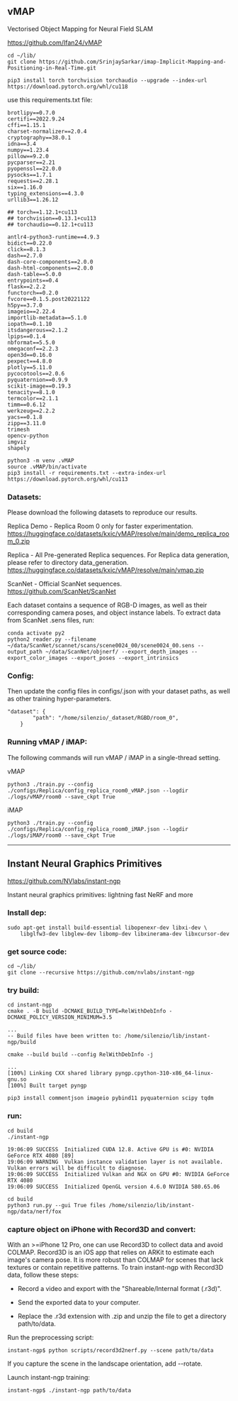 
## vMAP
Vectorised Object Mapping for Neural Field SLAM

https://github.com/Ifan24/vMAP


```
cd ~/lib/
git clone https://github.com/SrinjaySarkar/imap-Implicit-Mapping-and-Positioning-in-Real-Time.git
```
```
pip3 install torch torchvision torchaudio --upgrade --index-url https://download.pytorch.org/whl/cu118
```

use this requirements.txt file:
```
brotlipy==0.7.0
certifi==2022.9.24
cffi==1.15.1
charset-normalizer==2.0.4
cryptography==38.0.1
idna==3.4
numpy==1.23.4
pillow==9.2.0
pycparser==2.21
pyopenssl==22.0.0
pysocks==1.7.1
requests==2.28.1
six==1.16.0
typing_extensions==4.3.0
urllib3==1.26.12

## torch==1.12.1+cu113
## torchvision==0.13.1+cu113
## torchaudio==0.12.1+cu113

antlr4-python3-runtime==4.9.3
bidict==0.22.0
click==8.1.3
dash==2.7.0
dash-core-components==2.0.0
dash-html-components==2.0.0
dash-table==5.0.0
entrypoints==0.4
flask==2.2.2
functorch==0.2.0
fvcore==0.1.5.post20221122
h5py==3.7.0
imageio==2.22.4
importlib-metadata==5.1.0
iopath==0.1.10
itsdangerous==2.1.2
lpips==0.1.4
nbformat==5.5.0
omegaconf==2.2.3
open3d==0.16.0
pexpect==4.8.0
plotly==5.11.0
pycocotools==2.0.6
pyquaternion==0.9.9
scikit-image==0.19.3
tenacity==8.1.0
termcolor==2.1.1
timm==0.6.12
werkzeug==2.2.2
yacs==0.1.8
zipp==3.11.0
trimesh
opencv-python
imgviz
shapely
```

```
python3 -m venv .vMAP
source .vMAP/bin/activate
pip3 install -r requirements.txt --extra-index-url https://download.pytorch.org/whl/cu113
```


### Datasets:

Please download the following datasets to reproduce our results.

Replica Demo - Replica Room 0 only for faster experimentation. 
https://huggingface.co/datasets/kxic/vMAP/resolve/main/demo_replica_room_0.zip
    
Replica - All Pre-generated Replica sequences. For Replica data generation, please refer to directory data_generation.
https://huggingface.co/datasets/kxic/vMAP/resolve/main/vmap.zip

ScanNet - Official ScanNet sequences. 
https://github.com/ScanNet/ScanNet

Each dataset contains a sequence of RGB-D images, as well as their corresponding camera poses, and object instance labels. 
To extract data from ScanNet .sens files, run:

```
conda activate py2
python2 reader.py --filename ~/data/ScanNet/scannet/scans/scene0024_00/scene0024_00.sens --output_path ~/data/ScanNet/objnerf/ --export_depth_images --export_color_images --export_poses --export_intrinsics
```


### Config:

Then update the config files in configs/.json with your dataset paths, as well as other training hyper-parameters.
```
"dataset": {
        "path": "/home/silenzio/_dataset/RGBD/room_0",
    }
```

### Running vMAP / iMAP:

The following commands will run vMAP / iMAP in a single-thread setting.

vMAP
```
python3 ./train.py --config ./configs/Replica/config_replica_room0_vMAP.json --logdir ./logs/vMAP/room0 --save_ckpt True
```

iMAP
```
python3 ./train.py --config ./configs/Replica/config_replica_room0_iMAP.json --logdir ./logs/iMAP/room0 --save_ckpt True
```

____________
## Instant Neural Graphics Primitives 
https://github.com/NVlabs/instant-ngp

Instant neural graphics primitives: lightning fast NeRF and more 

### Install dep:
```
sudo apt-get install build-essential libopenexr-dev libxi-dev \
    libglfw3-dev libglew-dev libomp-dev libxinerama-dev libxcursor-dev
```
### get source code:
```
cd ~/lib/
git clone --recursive https://github.com/nvlabs/instant-ngp
```

### try build:

```
cd instant-ngp
cmake . -B build -DCMAKE_BUILD_TYPE=RelWithDebInfo -DCMAKE_POLICY_VERSION_MINIMUM=3.5
```
```
...
-- Build files have been written to: /home/silenzio/lib/instant-ngp/build
```

```
cmake --build build --config RelWithDebInfo -j
```
```
...
[100%] Linking CXX shared library pyngp.cpython-310-x86_64-linux-gnu.so
[100%] Built target pyngp
```

```
pip3 install commentjson imageio pybind11 pyquaternion scipy tqdm
```

### run:

```
cd build
./instant-ngp
```
```
19:06:09 SUCCESS  Initialized CUDA 12.8. Active GPU is #0: NVIDIA GeForce RTX 4080 [89]
19:06:09 WARNING  Vulkan instance validation layer is not available. Vulkan errors will be difficult to diagnose.
19:06:09 SUCCESS  Initialized Vulkan and NGX on GPU #0: NVIDIA GeForce RTX 4080
19:06:09 SUCCESS  Initialized OpenGL version 4.6.0 NVIDIA 580.65.06
```

```
cd build
python3 run.py --gui True files /home/silenzio/lib/instant-ngp/data/nerf/fox
```

### capture object on iPhone with Record3D and convert:

With an >=iPhone 12 Pro, one can use Record3D to collect data and avoid COLMAP. Record3D is an iOS app that relies on ARKit to estimate each image's camera pose. It is more robust than COLMAP for scenes that lack textures or contain repetitive patterns. To train instant-ngp with Record3D data, follow these steps:

- Record a video and export with the "Shareable/Internal format (.r3d)".

- Send the exported data to your computer.

- Replace the .r3d extension with .zip and unzip the file to get a directory path/to/data.

Run the preprocessing script:
```
instant-ngp$ python scripts/record3d2nerf.py --scene path/to/data
```
If you capture the scene in the landscape orientation, add --rotate.

Launch instant-ngp training:

```
instant-ngp$ ./instant-ngp path/to/data
```





